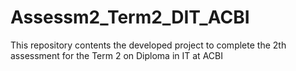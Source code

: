 # Assessm2_Term2_DIT_ACBI
This repository contents the developed project to complete the 2th assessment for the Term 2 on Diploma in IT at ACBI
